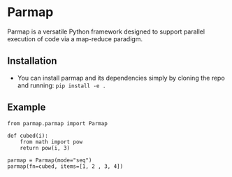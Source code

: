 # Parmap
Parmap is a versatile Python framework designed to support parallel execution of code via a map-reduce paradigm. 

## Installation 
- You can install parmap and its dependencies simply by cloning the repo and running:
```pip install -e .```

## Example

```
from parmap.parmap import Parmap  

def cubed(i):
    from math import pow
    return pow(i, 3)

parmap = Parmap(mode="seq")
parmap(fn=cubed, items=[1, 2 , 3, 4])
```
